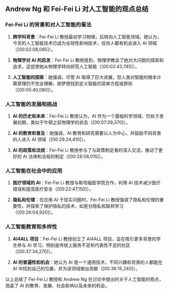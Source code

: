 ## Andrew Ng 和 Fei-Fei Li 对人工智能的观点总结

### Fei-Fei Li 的背景和对人工智能的看法

1. **跨学科背景**：Fei-Fei Li 教授最初学习物理，后转向人工智能领域。她认为，今天的人工智能技术已成为全球性影响技术，任何人都有机会进入 AI 领域（[00:02:08,085]）。
   
2. **物理学对 AI 的启发**：Fei-Fei Li 教授提到，物理学教会了她对大问题的探索和追求，这促使她从物理学转向研究人工智能（[00:02:43,745]）。

3. **人工智能的探索**：她强调，尽管 AI 取得了巨大进展，但人类对智能的根本计算原理仍不完全理解，她梦想找到定义智能的简单方程或原则（[00:05:40,080]）。

### 人工智能的发展和挑战

1. **AI 的历史和未来**：Fei-Fei Li 教授认为，AI 作为一个基础科学领域，仍处于发展初期，类似于牛顿之前物理学的状态（[00:07:09,370]）。

2. **AI 的教育和普及**：她强调，AI 教育和研究需要以人为中心，并鼓励不同背景的人进入 AI 领域（[00:29:24,410]）。

3. **AI 的政策和法规**：Fei-Fei Li 教授参与了与政策制定者的深入交流，推动了更好的 AI 法律和法规的制定（[00:28:08,015]）。

### 人工智能在社会中的应用

1. **医疗领域的 AI**：Fei-Fei Li 教授与斯坦福医学院合作，利用 AI 技术减少医疗错误和提高医疗安全（[00:22:47,150]）。

2. **隐私和伦理**：在应用 AI 于现实问题时，Fei-Fei Li 教授强调了隐私和伦理的重要性，并探索了保护隐私的技术，如差分隐私和联邦学习（[00:26:04,920]）。

### 人工智能教育和多样性

1. **AI4ALL 项目**：Fei-Fei Li 教授创立了 AI4ALL 项目，旨在吸引更多背景的学生参与 AI 学习，特别是传统上服务不足和代表性不足的社区（[00:37:34,270]）。

2. **AI 的普遍性和机会**：她认为 AI 是一个通用技术，不同兴趣和背景的人都能在 AI 中找到自己的位置，并为该领域做出贡献（[00:36:15,240]）。

以上总结了 Fei-Fei Li 教授和 Andrew Ng 在讨论中提出的关于人工智能的观点，涵盖了 AI 的教育、发展、社会影响以及未来的机会。